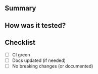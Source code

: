 ## Summary
<!-- What changed and why? -->

## How was it tested?
<!-- Steps / commands / screenshots -->

## Checklist
- [ ] CI green
- [ ] Docs updated (if needed)
- [ ] No breaking changes (or documented)
